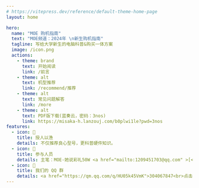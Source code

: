 ```yaml
---
# https://vitepress.dev/reference/default-theme-home-page
layout: home

hero:
  name: "MOE 购机指南"
  text: "MOE频道：2024年 \n新生购机指南"
  tagline: 写给大学新生的电脑科普&购买一体方案
  image: /icon.png
  actions:
    - theme: brand
      text: 开始阅读
      link: /前言
    - theme: alt
      text: 机型推荐
      link: /recommend/推荐
    - theme: alt
      text: 常见问题解答
      link: /more
    - theme: alt
      text: PDF版下载(蓝奏云，密码：3nos)
      link: https://misaka-h.lanzouj.com/b0plwi1le?pwd=3nos
features:
  - icon: 🎣
    title: 授人以渔
    details: 不仅推荐良心型号，更科普硬件知识。
  - icon: 👥
    title: 参与人员
    details: 主笔：MOE-她说彩礼50W <a href="mailto:1209451703@qq.com" >[<u>邮箱</u>]</a><br/>排版/网站：lkyu<br/>通讯作者：A客服小莫
  - icon: 🐧
    title: 我们的 QQ 群
    details: <a href="https://qm.qq.com/q/HU05k45VmK">304067847<br>点击加入</a>
---
```

